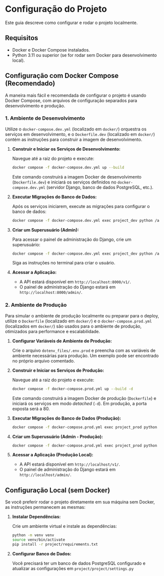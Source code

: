 # Configuração do Projeto

Este guia descreve como configurar e rodar o projeto localmente.

## Requisitos

-   Docker e Docker Compose instalados.
-   Python 3.11 ou superior (se for rodar sem Docker para desenvolvimento local).

## Configuração com Docker Compose (Recomendado)

A maneira mais fácil e recomendada de configurar o projeto é usando Docker Compose, com arquivos de configuração separados para desenvolvimento e produção.

### 1. Ambiente de Desenvolvimento

Utilize o `docker-compose.dev.yml` (localizado em `docker/`) orquestra os serviços em desenvolvimento, e o `Dockerfile.dev` (localizado em `docker/`) contém as instruções para construir a imagem de desenvolvimento.

1.  **Construir e Iniciar os Serviços de Desenvolvimento:**

    Navegue até a raiz do projeto e execute:

    ```bash
    docker compose -f docker-compose.dev.yml up --build
    ```

    Este comando construirá a imagem Docker de desenvolvimento (`Dockerfile.dev`) e iniciará os serviços definidos no `docker-compose.dev.yml` (servidor Django, banco de dados PostgreSQL, etc.).

2.  **Executar Migrações do Banco de Dados:**

    Após os serviços iniciarem, execute as migrações para configurar o banco de dados:

    ```bash
    docker compose -f docker-compose.dev.yml exec project_dev python /app/project/manage.py migrate
    ```

3.  **Criar um Superusuário (Admin):**

    Para acessar o painel de administração do Django, crie um superusuário:

    ```bash
    docker compose -f docker-compose.dev.yml exec project_dev python /app/project/manage.py createsuperuser
    ```

    Siga as instruções no terminal para criar o usuário.

4.  **Acessar a Aplicação:**

    -   A API estará disponível em `http://localhost:8000/v1/`.
    -   O painel de administração do Django estará em `http://localhost:8000/admin/`.

### 2. Ambiente de Produção

Para simular o ambiente de produção localmente ou preparar para o deploy, utilize o `Dockerfile` (localizado em `docker/`) e o `docker-compose.prod.yml` (localizados em `docker/`) são usados para o ambiente de produção, otimizados para performance e escalabilidade.

1.  **Configurar Variáveis de Ambiente de Produção:**

    Crie o arquivo `dotenv_files/.env.prod` e preencha com as variáveis de ambiente necessárias para produção. Um exemplo pode ser encontrado no próprio arquivo comentado.

2.  **Construir e Iniciar os Serviços de Produção:**

    Navegue até a raiz do projeto e execute:

    ```bash
    docker compose -f docker-compose.prod.yml up --build -d
    ```

    Este comando construirá a imagem Docker de produção (`Dockerfile`) e iniciará os serviços em modo _detached_ (`-d`). Em produção, a porta exposta será a 80.

3.  **Executar Migrações do Banco de Dados (Produção):**

    ```bash
    docker compose -f docker-compose.prod.yml exec project_prod python /app/project/manage.py migrate
    ```

4.  **Criar um Superusuário (Admin - Produção):**

    ```bash
    docker compose -f docker-compose.prod.yml exec project_prod python /app/project/manage.py createsuperuser
    ```

5.  **Acessar a Aplicação (Produção Local):**

    -   A API estará disponível em `http://localhost/v1/`.
    -   O painel de administração do Django estará em `http://localhost/admin/`.

## Configuração Local (sem Docker)

Se você preferir rodar o projeto diretamente em sua máquina sem Docker, as instruções permanecem as mesmas:

1.  **Instalar Dependências:**

    Crie um ambiente virtual e instale as dependências:

    ```bash
    python -m venv venv
    source venv/bin/activate
    pip install -r project/requirements.txt
    ```

2.  **Configurar Banco de Dados:**

    Você precisará ter um banco de dados PostgreSQL configurado e atualizar as configurações em `project/project/settings.py`
